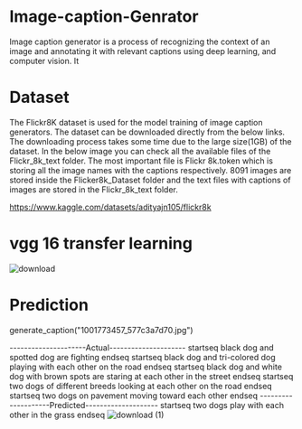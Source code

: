 # Image-caption-Genrator
Image caption generator is a process of recognizing the context of an image and annotating it with relevant captions using deep learning, and computer vision. It

# Dataset
The Flickr8K dataset is used for the model training of image caption generators. The dataset can be downloaded directly from the below links. The downloading process takes some time due to the large size(1GB) of the dataset. In the below image you can check all the available files of the Flickr_8k_text folder. The most important file is Flickr 8k.token which is storing all the image names with the captions respectively. 8091 images are stored inside the Flicker8k_Dataset folder and the text files with captions of images are stored in the Flickr_8k_text folder.

https://www.kaggle.com/datasets/adityajn105/flickr8k

# vgg 16 transfer learning

![download](https://user-images.githubusercontent.com/96285947/198582206-021a09cd-1682-4962-a9a6-17b5b14352ba.png)


# Prediction

generate_caption("1001773457_577c3a7d70.jpg")

---------------------Actual---------------------
startseq black dog and spotted dog are fighting endseq
startseq black dog and tri-colored dog playing with each other on the road endseq
startseq black dog and white dog with brown spots are staring at each other in the street endseq
startseq two dogs of different breeds looking at each other on the road endseq
startseq two dogs on pavement moving toward each other endseq
--------------------Predicted--------------------
startseq two dogs play with each other in the grass endseq
![download (1)](https://user-images.githubusercontent.com/96285947/198582458-9b3f9c16-09b4-46e2-8faa-ea7e84fe7298.png)

